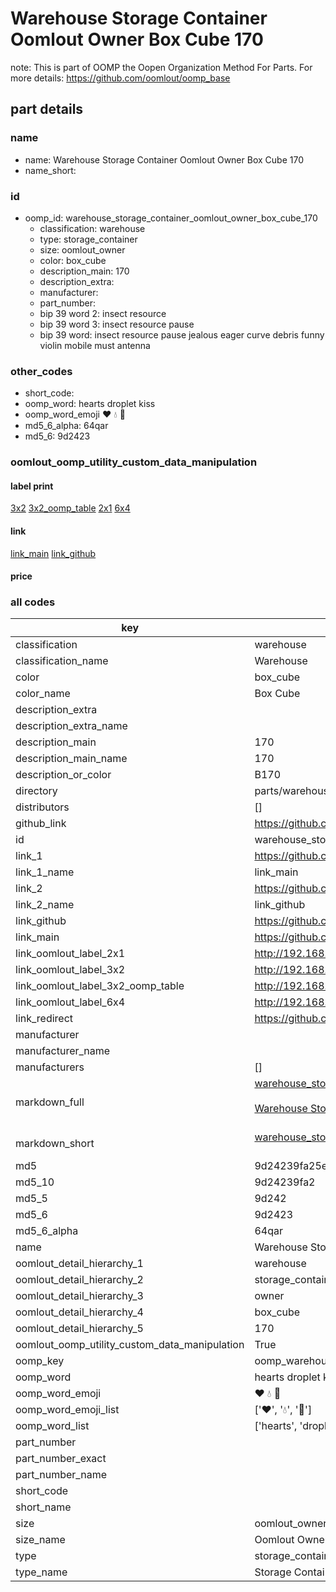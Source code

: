 # Warehouse Storage Container Oomlout Owner Box Cube 170  

note: This is part of OOMP the Oopen Organization Method For Parts. For more details: https://github.com/oomlout/oomp_base

##  part details
  







### name
* name: Warehouse Storage Container Oomlout Owner Box Cube 170
* name_short: 
### id
* oomp_id: warehouse_storage_container_oomlout_owner_box_cube_170
  * classification: warehouse
  * type: storage_container
  * size: oomlout_owner
  * color: box_cube
  * description_main: 170
  * description_extra: 
  * manufacturer: 
  * part_number: 
  * bip 39 word 2: insect resource
  * bip 39 word 3: insect resource pause
  * bip 39 word: insect resource pause jealous eager curve debris funny violin mobile must antenna

### other_codes
* short_code: 
* oomp_word: hearts droplet kiss
* oomp_word_emoji :hearts: :droplet: :kiss:
* md5_6_alpha: 64qar
* md5_6: 9d2423






### oomlout_oomp_utility_custom_data_manipulation
#### label print
[3x2](http://192.168.1.245:1112/?label=oomp%2064qar)
[3x2_oomp_table](http://192.168.1.108:1112/?label=oomp%2064qar)
[2x1](http://192.168.1.242:1112/?label=oomp%2064qar)
[6x4](http://192.168.1.55:1112/?label=oomp%2064qar)    

#### link

[link_main](https://github.com/oomlout/oomlout_oomp_version_1_messy/tree/main/parts/warehouse_storage_container_oomlout_owner_box_cube_170) [link_github](https://github.com/oomlout/oomlout_oomp_version_1_messy/tree/main/parts/warehouse_storage_container_oomlout_owner_box_cube_170)                             

#### price







### all codes 
| key | value |  
| --- | --- |  
| classification | warehouse |  
| classification_name | Warehouse |  
| color | box_cube |  
| color_name | Box Cube |  
| description_extra |  |  
| description_extra_name |  |  
| description_main | 170 |  
| description_main_name | 170 |  
| description_or_color | B170 |  
| directory | parts/warehouse_storage_container_oomlout_owner_box_cube_170 |  
| distributors | [] |  
| github_link | https://github.com/oomlout/oomlout_oomp_part_src/tree/main/parts/warehouse_storage_container_oomlout_owner_box_cube_170 |  
| id | warehouse_storage_container_oomlout_owner_box_cube_170 |  
| link_1 | https://github.com/oomlout/oomlout_oomp_version_1_messy/tree/main/parts/warehouse_storage_container_oomlout_owner_box_cube_170 |  
| link_1_name | link_main |  
| link_2 | https://github.com/oomlout/oomlout_oomp_version_1_messy/tree/main/parts/warehouse_storage_container_oomlout_owner_box_cube_170 |  
| link_2_name | link_github |  
| link_github | https://github.com/oomlout/oomlout_oomp_version_1_messy/tree/main/parts/warehouse_storage_container_oomlout_owner_box_cube_170 |  
| link_main | https://github.com/oomlout/oomlout_oomp_version_1_messy/tree/main/parts/warehouse_storage_container_oomlout_owner_box_cube_170 |  
| link_oomlout_label_2x1 | http://192.168.1.242:1112/?label=oomp%2064qar |  
| link_oomlout_label_3x2 | http://192.168.1.245:1112/?label=oomp%2064qar |  
| link_oomlout_label_3x2_oomp_table | http://192.168.1.108:1112/?label=oomp%2064qar |  
| link_oomlout_label_6x4 | http://192.168.1.55:1112/?label=oomp%2064qar |  
| link_redirect | https://github.com/oomlout/oomlout_oomp_version_1_messy/tree/main/parts/warehouse_storage_container_oomlout_owner_box_cube_170 |  
| manufacturer |  |  
| manufacturer_name |  |  
| manufacturers | [] |  
| markdown_full | [warehouse_storage_container_oomlout_owner_box_cube_170](none)<br>[](none)<br>[Warehouse Storage Container Oomlout Owner Box Cube 170](none)<br><br> |  
| markdown_short | [warehouse_storage_container_oomlout_owner_box_cube_170](none)<br><br> |  
| md5 | 9d24239fa25e270cd922777942ede3a8 |  
| md5_10 | 9d24239fa2 |  
| md5_5 | 9d242 |  
| md5_6 | 9d2423 |  
| md5_6_alpha | 64qar |  
| name | Warehouse Storage Container Oomlout Owner Box Cube 170 |  
| oomlout_detail_hierarchy_1 | warehouse |  
| oomlout_detail_hierarchy_2 | storage_container |  
| oomlout_detail_hierarchy_3 | owner |  
| oomlout_detail_hierarchy_4 | box_cube |  
| oomlout_detail_hierarchy_5 | 170 |  
| oomlout_oomp_utility_custom_data_manipulation | True |  
| oomp_key | oomp_warehouse_storage_container_oomlout_owner_box_cube_170 |  
| oomp_word | hearts droplet kiss |  
| oomp_word_emoji | :hearts: :droplet: :kiss: |  
| oomp_word_emoji_list | [':hearts:', ':droplet:', ':kiss:'] |  
| oomp_word_list | ['hearts', 'droplet', 'kiss'] |  
| part_number |  |  
| part_number_exact |  |  
| part_number_name |  |  
| short_code |  |  
| short_name |  |  
| size | oomlout_owner |  
| size_name | Oomlout Owner |  
| type | storage_container |  
| type_name | Storage Container |  
